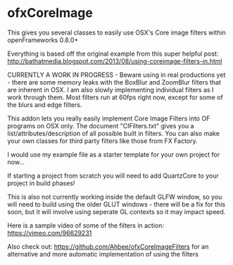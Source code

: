 ofxCoreImage
============

This gives you several classes to easily use OSX's Core image filters within openFrameworks 0.8.0+

Everything is based off the original example from this super helpful post: http://bathatmedia.blogspot.com/2013/08/using-coreimage-filters-in.html


CURRENTLY A WORK IN PROGRESS - Beware using in real productions yet - there are some memory leaks with the BoxBlur and ZoomBlur filters that are inherent in OSX. I am also slowly implementing individual filters as I work through them. Most filters run at 60fps right now, except for some of the blurs and edge filters.

This addon lets you really easily implement Core Image Filters into OF programs on OSX only. The document "CIFilters.txt" gives you a list/attributes/description of all possible built in filters. You can also make your own classes for third party filters like those from FX Factory.

I would use my example file as a starter template for your own project for now...

If starting a project from scratch you will need to add QuartzCore to your project in build phases!

This is also not currently working inside the default GLFW window, so you will need to build using the older GLUT windows - there will be a fix for this soon, but it will involve using seperate GL contexts so it may impact speed.

Here is a sample video of some of the filters in action: https://vimeo.com/96629231

Also check out: https://github.com/Ahbee/ofxCoreImageFilters for an alternative and more automatic implementation of using the filters
